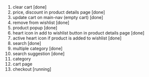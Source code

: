 
1. clear cart [done]
2. price, discount in product details page [done]
3. update cart on main-nav (empty cart) [done]
4. remove from wishlist [done]
5. product popup [done]
6. heart icon in add to wishlist button in product details page [done]
7. active heart icon if product is added to wishlist [done]
8. search [done]
9. multiple category [done]
10. search suggestion [done]
11. category
12. cart page
13. checkout [running]
